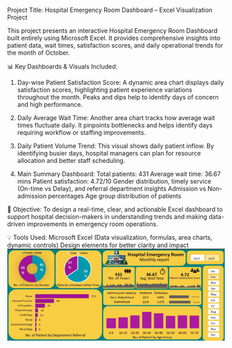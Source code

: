 Project Title: Hospital Emergency Room Dashboard – Excel Visualization Project

This project presents an interactive Hospital Emergency Room Dashboard built entirely using Microsoft Excel. It provides comprehensive insights into patient data, wait times, satisfaction scores, and daily operational trends for the month of October.

📊 Key Dashboards & Visuals Included:
1. Day-wise Patient Satisfaction Score:
  A dynamic area chart displays daily satisfaction scores, highlighting patient experience variations throughout the month. Peaks and dips help to identify days of concern and high performance.

2. Daily Average Wait Time:
  Another area chart tracks how average wait times fluctuate daily. It pinpoints bottlenecks and helps identify days requiring workflow or staffing improvements.

3. Daily Patient Volume Trend:
  This visual shows daily patient inflow. By identifying busier days, hospital managers can plan for resource allocation and better staff scheduling.

4. Main Summary Dashboard:
  Total patients: 431
  Average wait time: 36.67 mins
  Patient satisfaction: 4.72/10
  Gender distribution, timely service (On-time vs Delay), and referral department insights
  Admission vs Non-admission percentages
  Age group distribution of patients

🎯 Objective:
To design a real-time, clear, and actionable Excel dashboard to support hospital decision-makers in understanding trends and making data-driven improvements in emergency room operations.

💡 Tools Used:
Microsoft Excel (Data visualization, formulas, area charts, dynamic controls)
Design elements for better clarity and impact
![image alt](https://github.com/manishsapkar/Hospital_Emergency_Room_Dashboard/blob/978360ec5804fe38f49fc80a6f7d3b3b176b549c/Hospital%20emergency%20room%20dashboard%20jpg.jpg)
